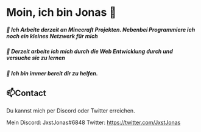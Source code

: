 # Moin, ich bin Jonas 👋

##### 🔭 Ich Arbeite derzeit an Minecraft Projekten. Nebenbei Programmiere ich noch ein kleines Netzwerk für mich
##### 🌱 Derzeit arbeite ich mich durch die Web Entwicklung durch und versuche sie zu lernen
##### 👯 Ich bin immer bereit dir zu helfen.

## 📫Contact
Du kannst mich per Discord oder Twitter erreichen.

Mein Discord: JxstJonas#6848
Twitter: https://twitter.com/JxstJonas


<!--
**Vergessxner/Vergessxner** is a ✨ _special_ ✨ repository because its `README.md` (this file) appears on your GitHub profile.

Here are some ideas to get you started:

- 🔭 I’m currently working on ...
- 🌱 I’m currently learning ...
- 👯 I’m looking to collaborate on ...
- 🤔 I’m looking for help with ...
- 💬 Ask me about ...
- 📫 How to reach me: ...
- 😄 Pronouns: ...
- ⚡ Fun fact: ...
-->
